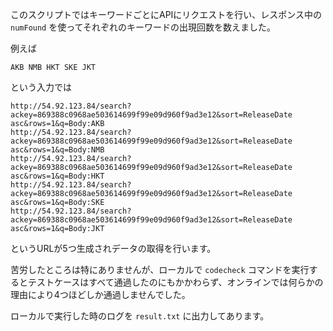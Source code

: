 このスクリプトではキーワードごとにAPIにリクエストを行い、レスポンス中の ```numFound``` を使ってそれぞれのキーワードの出現回数を数えました。

例えば

```
AKB NMB HKT SKE JKT
```

という入力では

```
http://54.92.123.84/search?ackey=869388c0968ae503614699f99e09d960f9ad3e12&sort=ReleaseDate asc&rows=1&q=Body:AKB
http://54.92.123.84/search?ackey=869388c0968ae503614699f99e09d960f9ad3e12&sort=ReleaseDate asc&rows=1&q=Body:NMB
http://54.92.123.84/search?ackey=869388c0968ae503614699f99e09d960f9ad3e12&sort=ReleaseDate asc&rows=1&q=Body:HKT
http://54.92.123.84/search?ackey=869388c0968ae503614699f99e09d960f9ad3e12&sort=ReleaseDate asc&rows=1&q=Body:SKE
http://54.92.123.84/search?ackey=869388c0968ae503614699f99e09d960f9ad3e12&sort=ReleaseDate asc&rows=1&q=Body:JKT
```

というURLが5つ生成されデータの取得を行います。

苦労したところは特にありませんが、ローカルで ```codecheck``` コマンドを実行するとテストケースはすべて通過したのにもかかわらず、オンラインでは何らかの理由により4つほどしか通過しませんでした。

ローカルで実行した時のログを ```result.txt``` に出力してあります。

